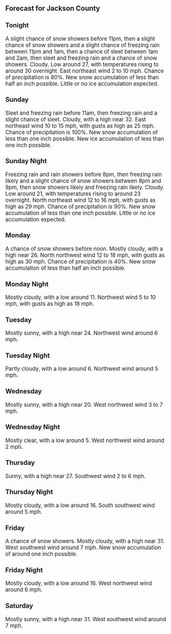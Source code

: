 <div>
   <h2>Forecast for Jackson County</h2>
   <p>
      <div style="font-size:120%">
         <h3>Tonight</h3>A slight chance of snow showers before 11pm, then a slight chance of snow showers and a slight chance of freezing rain between
         11pm and 1am, then a chance of sleet between 1am and 2am, then sleet and freezing rain and a chance of snow showers. Cloudy.
         Low around 27, with temperatures rising to around 30 overnight. East northeast wind 2 to 10 mph. Chance of precipitation is
         80%. New snow accumulation of less than half an inch possible. Little or no ice accumulation expected.<br></div>
   </p>
   <p>
      <div style="font-size:120%">
         <h3>Sunday</h3>Sleet and freezing rain before 11am, then freezing rain and a slight chance of sleet. Cloudy, with a high near 32. East northeast
         wind 10 to 15 mph, with gusts as high as 25 mph. Chance of precipitation is 100%. New snow accumulation of less than one inch
         possible. New ice accumulation of less than one inch possible.<br></div>
   </p>
   <p>
      <div style="font-size:120%">
         <h3>Sunday Night</h3>Freezing rain and rain showers before 8pm, then freezing rain likely and a slight chance of snow showers between 8pm and 9pm,
         then snow showers likely and freezing rain likely. Cloudy. Low around 21, with temperatures rising to around 23 overnight.
         North northeast wind 12 to 16 mph, with gusts as high as 29 mph. Chance of precipitation is 90%. New snow accumulation of
         less than one inch possible. Little or no ice accumulation expected.<br></div>
   </p>
   <p>
      <div style="font-size:120%">
         <h3>Monday</h3>A chance of snow showers before noon. Mostly cloudy, with a high near 26. North northwest wind 12 to 18 mph, with gusts as
         high as 30 mph. Chance of precipitation is 40%. New snow accumulation of less than half an inch possible.<br></div>
   </p>
   <p>
      <div style="font-size:120%">
         <h3>Monday Night</h3>Mostly cloudy, with a low around 11. Northwest wind 5 to 10 mph, with gusts as high as 18 mph.<br></div>
   </p>
   <p>
      <div style="font-size:120%">
         <h3>Tuesday</h3>Mostly sunny, with a high near 24. Northwest wind around 6 mph.<br></div>
   </p>
   <p>
      <div style="font-size:120%">
         <h3>Tuesday Night</h3>Partly cloudy, with a low around 6. Northwest wind around 5 mph.<br></div>
   </p>
   <p>
      <div style="font-size:120%">
         <h3>Wednesday</h3>Mostly sunny, with a high near 20. West northwest wind 3 to 7 mph.<br></div>
   </p>
   <p>
      <div style="font-size:120%">
         <h3>Wednesday Night</h3>Mostly clear, with a low around 5. West northwest wind around 2 mph.<br></div>
   </p>
   <p>
      <div style="font-size:120%">
         <h3>Thursday</h3>Sunny, with a high near 27. Southwest wind 2 to 6 mph.<br></div>
   </p>
   <p>
      <div style="font-size:120%">
         <h3>Thursday Night</h3>Mostly cloudy, with a low around 16. South southwest wind around 5 mph.<br></div>
   </p>
   <p>
      <div style="font-size:120%">
         <h3>Friday</h3>A chance of snow showers. Mostly cloudy, with a high near 31. West southwest wind around 7 mph. New snow accumulation of around
         one inch possible.<br></div>
   </p>
   <p>
      <div style="font-size:120%">
         <h3>Friday Night</h3>Mostly cloudy, with a low around 16. West northwest wind around 6 mph.<br></div>
   </p>
   <p>
      <div style="font-size:120%">
         <h3>Saturday</h3>Mostly sunny, with a high near 31. West southwest wind around 7 mph.<br></div>
   </p>
</div>
